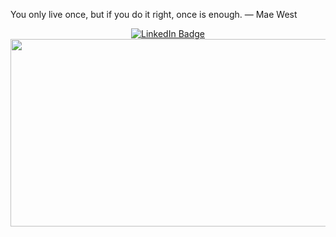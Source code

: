 <div>
  <p>
    You only live once, but if you do it right, once is enough. — Mae West
  </p>
  <div id="header" align="center">
    <div id="badges">
      <a href="https://www.linkedin.com/in/huytd11" target="_blank">
        <img
          src="https://img.shields.io/badge/LinkedIn-blue?style=for-the-badge&logo=linkedin&logoColor=white"
          alt="LinkedIn Badge"
        />
      </a>
    </div>
  </div>
  <div align="center">
    <img
      src="https://media.giphy.com/media/dWesBcTLavkZuG35MI/giphy.gif"
      width="600"
      height="300"
    />
  </div>
</div>

